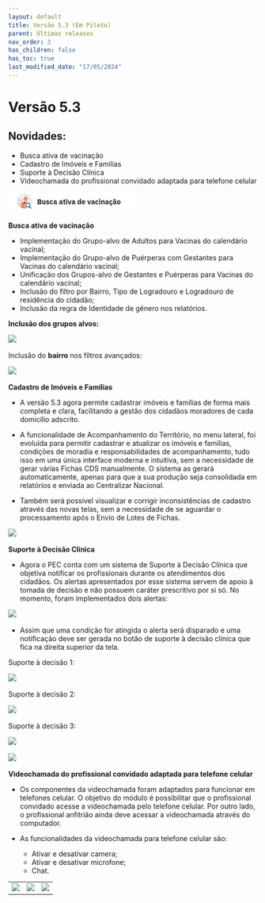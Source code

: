 ```yaml
---
layout: default
title: Versão 5.3 (Em Piloto)
parent: Últimas releases
nav_order: 3
has_children: false
has_toc: true
last_modified_date: "17/05/2024"
---
```


# Versão 5.3
## Novidades:

* Busca ativa de vacinação
* Cadastro de Imóveis e Famílias
* Suporte à Decisão Clínica
* Videochamada do profissional convidado adaptada para telefone celular

![](../Apoio%20a%20Implantação/media/busca_ativa.png)

**Busca ativa de vacinação**

* Implementação do Grupo-alvo de Adultos para Vacinas do calendário vacinal;
* Implementação do Grupo-alvo de Puérperas com Gestantes para Vacinas do calendário vacinal;
* Unificação dos Grupos-alvo de Gestantes e Puérperas para Vacinas do calendário vacinal;
* Inclusão do filtro por Bairro, Tipo de Logradouro e Logradouro de residência do cidadão;
* Inclusão da regra de Identidade de gênero nos relatórios.

**Inclusão dos grupos alvos:**

![](./media/grupo_vacinal.png)

Inclusão do **bairro** nos filtros avançados:

![](./media/bairro.png)

**Cadastro de Imóveis e Famílias**

* A versão 5.3 agora permite cadastrar imóveis e famílias de forma mais completa e clara, facilitando a gestão dos cidadãos moradores de cada domicílio adscrito.

* A funcionalidade de Acompanhamento do Território, no menu lateral, foi evoluída para permitir cadastrar e atualizar os imóveis e famílias, condições de moradia e responsabilidades de acompanhamento, tudo isso em uma única interface moderna e intuitiva, sem a necessidade de gerar várias Fichas CDS manualmente. O sistema as gerará automaticamente, apenas para que a sua produção seja consolidada em relatórios e enviada ao Centralizar Nacional.

* Também será possível visualizar e corrigir inconsistências de cadastro através das novas telas, sem a necessidade de se aguardar o processamento após o Envio de Lotes de Fichas.

![](./media/cadastro_imovel.png)

**Suporte à Decisão Clínica**

* Agora o PEC conta com um sistema de Suporte à Decisão Clínica que objetiva notificar os profissionais durante os atendimentos dos cidadãos. Os alertas apresentados por esse sistema servem de apoio à tomada de decisão e não possuem caráter prescritivo por si só. No momento, foram implementados dois alertas:

![](./media/53.png)

* Assim que uma condição for atingida o alerta será disparado e uma notificação deve ser gerada no botão de suporte à decisão clínica que fica na direita superior da tela.

Suporte à decisão 1:

![](./media/suporte_a_decisao_1.png)

Suporte à decisão 2:

![](./media/suporte_a_decisao_2.png)

Suporte à decisão 3:

![](./media/suporte_a_decisao_3.png)

![](./media/video_chamada.png)

**Videochamada do profissional convidado adaptada para telefone celular**

* Os componentes da videochamada foram adaptados para funcionar em telefones celular. O objetivo do módulo é possibilitar que o profissional convidado acesse a videochamada pelo telefone celular. Por outro lado, o profissional anfitrião ainda deve acessar a videochamada através do computador.

* As funcionalidades da videochamada para telefone celular são:

    * Ativar e desativar camera;
    * Ativar e desativar microfone;
    * Chat.

<table>
  <tr>
    <td><img src="./media/video_chamadaa_2.png"></td>
    <td><img src="./media/video_chamadaa_1.png"></td>
    <td><img src="./media/video_chamadaa.png"></td>        
  </tr>
</table>

